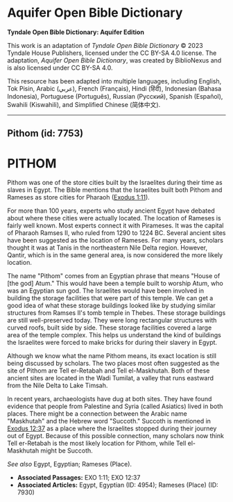 # Aquifer Open Bible Dictionary

**Tyndale Open Bible Dictionary: Aquifer Edition**

This work is an adaptation of *Tyndale Open Bible Dictionary* © 2023 Tyndale House Publishers, licensed under the CC BY\-SA 4\.0 license. The adaptation, *Aquifer Open Bible Dictionary*, was created by BiblioNexus and is also licensed under CC BY\-SA 4\.0\.

This resource has been adapted into multiple languages, including English, Tok Pisin, Arabic (عربي), French (Français), Hindi (हिंदी), Indonesian (Bahasa Indonesia), Portuguese (Português), Russian (Русский), Spanish (Español), Swahili (Kiswahili), and Simplified Chinese (简体中文).



--------------------------------

## Pithom (id: 7753)

PITHOM
======

Pithom was one of the store cities built by the Israelites during their time as slaves in Egypt. The Bible mentions that the Israelites built both Pithom and Rameses as store cities for Pharaoh ([Exodus 1:11](https://ref.ly/Exod1:11)). 

For more than 100 years, experts who study ancient Egypt have debated about where these cities were actually located. The location of Rameses is fairly well known. Most experts connect it with Pirameses. It was the capital of Pharaoh Ramses II, who ruled from 1290 to 1224 BC. Several ancient sites have been suggested as the location of Rameses. For many years, scholars thought it was at Tanis in the northeastern Nile Delta region. However, Qantir, which is in the same general area, is now considered the more likely location.

The name "Pithom" comes from an Egyptian phrase that means "House of \[the god] Atum." This would have been a temple built to worship Atum, who was an Egyptian sun god. The Israelites would have been involved in building the storage facilities that were part of this temple. We can get a good idea of what these storage buildings looked like by studying similar structures from Ramses II's tomb temple in Thebes. These storage buildings are still well\-preserved today. They were long rectangular structures with curved roofs, built side by side. These storage facilities covered a large area of the temple complex. This helps us understand the kind of buildings the Israelites were forced to make bricks for during their slavery in Egypt.

Although we know what the name Pithom means, its exact location is still being discussed by scholars. The two places most often suggested as the site of Pithom are Tell er\-Retabah and Tell el\-Maskhutah. Both of these ancient sites are located in the Wadi Tumilat, a valley that runs eastward from the Nile Delta to Lake Timsah.

In recent years, archaeologists have dug at both sites. They have found evidence that people from Palestine and Syria (called Asiatics) lived in both places. There might be a connection between the Arabic name "Maskhutah" and the Hebrew word "Succoth." Succoth is mentioned in [Exodus 12:37](https://ref.ly/Exod12:37) as a place where the Israelites stopped during their journey out of Egypt. Because of this possible connection, many scholars now think Tell er\-Retabah is the most likely location for Pithom, while Tell el\-Maskhutah might be Succoth.

*See also* Egypt, Egyptian; Rameses (Place).

* **Associated Passages:** EXO 1:11; EXO 12:37
* **Associated Articles:** Egypt, Egyptian (ID: 4954); Rameses (Place) (ID: 7930)


